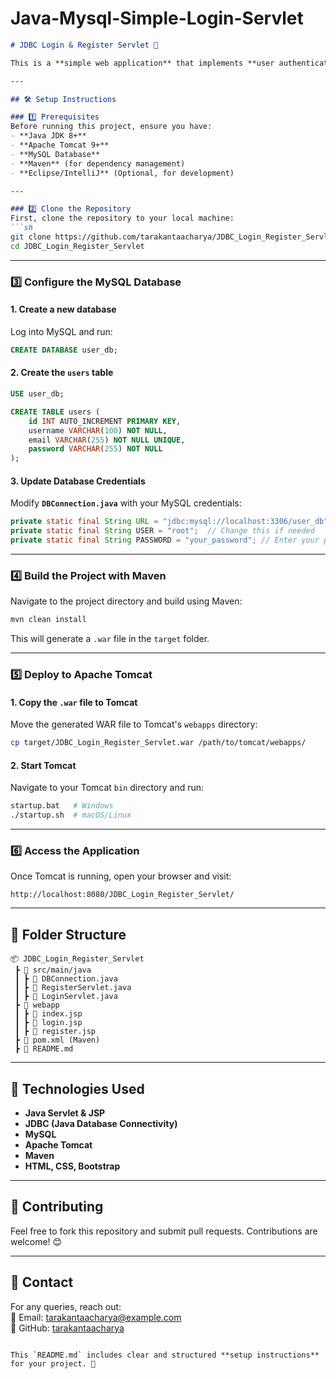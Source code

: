 # Java-Mysql-Simple-Login-Servlet

```md
# JDBC Login & Register Servlet 🚀

This is a **simple web application** that implements **user authentication** (Login & Register) using **JDBC, MySQL, and Servlets**.

---

## 🛠️ Setup Instructions

### 1️⃣ Prerequisites
Before running this project, ensure you have:
- **Java JDK 8+**
- **Apache Tomcat 9+**
- **MySQL Database**
- **Maven** (for dependency management)
- **Eclipse/IntelliJ** (Optional, for development)

---

### 2️⃣ Clone the Repository
First, clone the repository to your local machine:
```sh
git clone https://github.com/tarakantaacharya/JDBC_Login_Register_Servlet.git
cd JDBC_Login_Register_Servlet
```

---

### 3️⃣ Configure the MySQL Database

#### **1. Create a new database**
Log into MySQL and run:
```sql
CREATE DATABASE user_db;
```

#### **2. Create the `users` table**
```sql
USE user_db;

CREATE TABLE users (
    id INT AUTO_INCREMENT PRIMARY KEY,
    username VARCHAR(100) NOT NULL,
    email VARCHAR(255) NOT NULL UNIQUE,
    password VARCHAR(255) NOT NULL
);
```

#### **3. Update Database Credentials**
Modify **`DBConnection.java`** with your MySQL credentials:
```java
private static final String URL = "jdbc:mysql://localhost:3306/user_db";
private static final String USER = "root";  // Change this if needed
private static final String PASSWORD = "your_password"; // Enter your password
```

---

### 4️⃣ Build the Project with Maven
Navigate to the project directory and build using Maven:
```sh
mvn clean install
```
This will generate a `.war` file in the `target` folder.

---

### 5️⃣ Deploy to Apache Tomcat
#### **1. Copy the `.war` file to Tomcat**
Move the generated WAR file to Tomcat's `webapps` directory:
```sh
cp target/JDBC_Login_Register_Servlet.war /path/to/tomcat/webapps/
```

#### **2. Start Tomcat**
Navigate to your Tomcat `bin` directory and run:
```sh
startup.bat   # Windows
./startup.sh  # macOS/Linux
```

---

### 6️⃣ Access the Application
Once Tomcat is running, open your browser and visit:
```
http://localhost:8080/JDBC_Login_Register_Servlet/
```

---

## 📜 Folder Structure
```
📦 JDBC_Login_Register_Servlet
 ┣ 📂 src/main/java
 ┃ ┣ 📜 DBConnection.java
 ┃ ┣ 📜 RegisterServlet.java
 ┃ ┣ 📜 LoginServlet.java
 ┣ 📂 webapp
 ┃ ┣ 📜 index.jsp
 ┃ ┣ 📜 login.jsp
 ┃ ┣ 📜 register.jsp
 ┣ 📜 pom.xml (Maven)
 ┣ 📜 README.md
```

---

## 🎯 Technologies Used
- **Java Servlet & JSP**
- **JDBC (Java Database Connectivity)**
- **MySQL**
- **Apache Tomcat**
- **Maven**
- **HTML, CSS, Bootstrap**

---

## 🎉 Contributing
Feel free to fork this repository and submit pull requests. Contributions are welcome! 😊

---

## 📩 Contact
For any queries, reach out:  
📧 Email: tarakantaacharya@example.com  
🔗 GitHub: [tarakantaacharya](https://github.com/tarakantaacharya)
```

This `README.md` includes clear and structured **setup instructions** for your project. 🚀

